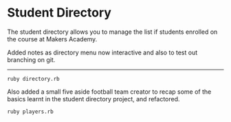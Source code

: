 Student Directory
===================

The student directory allows you to manage the list if students enrolled on the course at Makers Academy. 

Added notes as directory menu now interactive and also to test out branching on git.

------------

```shell
ruby directory.rb
```

Also added a small five aside football team creator to recap some of the basics 
learnt in the student directory project, and refactored. 
```shell
ruby players.rb
```